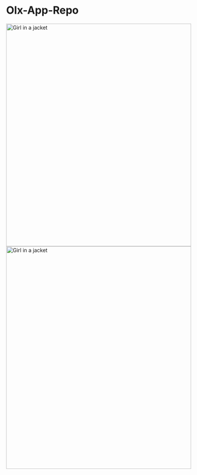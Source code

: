 # Olx-App-Repo
<img src="![Screenshot_2023 05 30_18 13 27 619](https://github.com/umarranwar/Olx-App-Repo/assets/127682708/09dce0e8-a4c4-47f3-8603-e31051bb4d70)
" alt="Girl in a jacket" width="500" height="600">
<img src="![Screenshot_2023 05 30_18 14 20 784](https://github.com/umarranwar/Olx-App-Repo/assets/127682708/7935166a-25fe-4028-bdf6-e655fa383171)" alt="Girl in a jacket" width="500" height="600">

